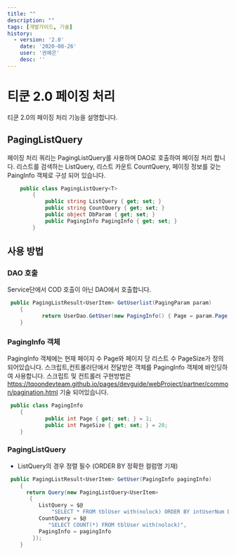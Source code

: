 ```yaml
---
title: ""
description: ""
tags: [개발가이드, 기술]
history:
  - version: '2.0'
    date: '2020-08-26'
    user: '권예은'
    desc: ''
---
```


# 티쿤 2.0 페이징 처리
티쿤 2.0의 페이징 처리 기능을 설명합니다.

## PagingListQuery<T>
페이징 처리 쿼리는 PagingListQuery<t>를 사용하며 DAO로 호출하여 페이징 처리 합니다. 
리스트를 검색하는 ListQuery, 리스트 카운트 CountQuery, 페이징 정보를 갖는 PaingInfo 객체로 구성 되어 있습니다. 
``` c#
    public class PagingListQuery<T>
        {
            public string ListQuery { get; set; }
            public string CountQuery { get; set; }
            public object DbParam { get; set; }
            public PagingInfo PagingInfo { get; set; }
        }
```
## 사용 방법
### DAO 호출
 Service단에서 COD 호출이 아닌 DAO에서 호출합니다.

``` c#
 public PagingListResult<UserItem> GetUserlist(PagingParam param)
    {
           return UserDao.GetUser(new PagingInfo() { Page = param.Page, PageSize = param.PageSize});
    }
```
### PagingInfo 객체
PagingInfo 객체에는 현재 페이지 수 Page와 페이지 당 리스트 수 PageSize가 정의 되어있습니다.
스크립트,컨트롤러단에서 전달받은 객체를 PagingInfo 객체에 바인딩하여 사용합니다.
스크립트 및 컨트롤러 구현방법은 <https://tqoondevteam.github.io/pages/devguide/webProject/partner/common/pagination.html> 기술 되어있습니다. 

```c#
 public class PagingInfo
    {
            public int Page { get; set; } = 1;
            public int PageSize { get; set; } = 20;
    }
```
###  PagingListQuery<T>
 * ListQuery의 경우 정렬 필수 (ORDER BY 정확한 컬럼명 기재) 

```c#
 public PagingListResult<UserItem> GetUser(PagingInfo pagingInfo)
    {
      return Query(new PagingListQuery<UserItem>
       {
          ListQuery = $@
              "SELECT * FROM tblUser with(nolock) ORDER BY intUserNum DES",
          CountQuery = $@
             "SELECT COUNT(*) FROM tblUser with(nolock)",
          PagingInfo = pagingInfo
        });
    }
```

